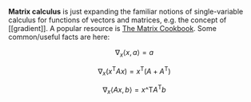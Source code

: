**Matrix calculus** is just expanding the familiar notions of single-variable calculus for functions of vectors and matrices, e.g. the concept of [[gradient]]. A popular resource is [The Matrix Cookbook](https://www.math.uwaterloo.ca/~hwolkowi/matrixcookbook.pdf). Some common/useful facts are here:

$$
\nabla_x \langle x, a \rangle = a
$$

$$
\nabla_x \left( x^\mathsf{T}Ax \right) = x^\mathsf{T}\left(A + A^\mathsf{T} \right)
$$

$$
\nabla_x \langle Ax, b \rangle = x\^\mathsf{T}A^\mathsf{T}b
$$